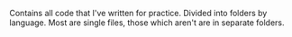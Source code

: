 Contains all code that I've written for practice. Divided into folders by language. Most are single files, those which aren't are in separate folders.
